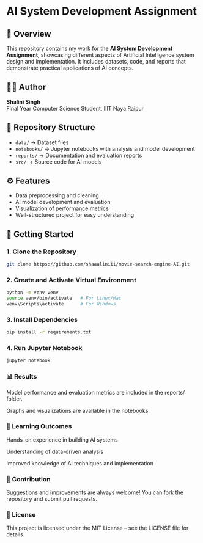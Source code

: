 # AI System Development Assignment

## 📌 Overview  
This repository contains my work for the **AI System Development Assignment**, showcasing different aspects of Artificial Intelligence system design and implementation. It includes datasets, code, and reports that demonstrate practical applications of AI concepts.  

## 👩‍💻 Author  
**Shalini Singh**  
Final Year Computer Science Student, IIIT Naya Raipur  

## 📂 Repository Structure  
- `data/` → Dataset files  
- `notebooks/` → Jupyter notebooks with analysis and model development  
- `reports/` → Documentation and evaluation reports  
- `src/` → Source code for AI models  

## ⚙️ Features  
- Data preprocessing and cleaning  
- AI model development and evaluation  
- Visualization of performance metrics  
- Well-structured project for easy understanding  

## 🚀 Getting Started  

### 1. Clone the Repository  
```bash
git clone https://github.com/shaaaliniii/movie-search-engine-AI.git
```

### 2. Create and Activate Virtual Environment
```bash
python -m venv venv
source venv/bin/activate   # For Linux/Mac
venv\Scripts\activate      # For Windows
```

### 3. Install Dependencies
```bash
pip install -r requirements.txt
```

### 4. Run Jupyter Notebook
```bash
jupyter notebook
```


### 📊 Results

Model performance and evaluation metrics are included in the reports/ folder.

Graphs and visualizations are available in the notebooks.

### 📖 Learning Outcomes

Hands-on experience in building AI systems

Understanding of data-driven analysis

Improved knowledge of AI techniques and implementation

### 🤝 Contribution

Suggestions and improvements are always welcome! You can fork the repository and submit pull requests.

### 📜 License

This project is licensed under the MIT License – see the LICENSE file for details.
